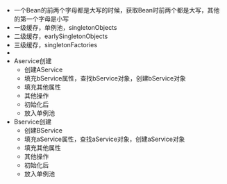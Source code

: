 - 一个Bean的前两个字母都是大写的时候，获取Bean时前两个都是大写，其他的第一个字母是小写
- 一级缓存，单例池，singletonObjects
- 二级缓存，earlySingletonObjects
- 三级缓存，singletonFactories
-
- Aservice创建
	- 创建AService
	- 填充bService属性，查找bService对象，创建bService对象
	- 填充其他属性
	- 其他操作
	- 初始化后
	- 放入单例池
- Bservice创建
	- 创建BService
	- 填充aService属性，查找aService对象，创建aService对象
	- 填充其他属性
	- 其他操作
	- 初始化后
	- 放入单例池